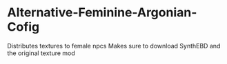 # Alternative-Feminine-Argonian-Cofig
Distributes textures to female npcs
Makes sure to download SynthEBD and the original texture mod
